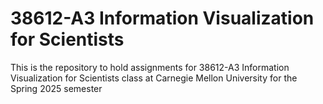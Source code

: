 # 38612-A3 Information Visualization for Scientists

This is the repository to hold assignments for 38612-A3 Information Visualization for Scientists class at Carnegie Mellon University for the Spring 2025 semester


